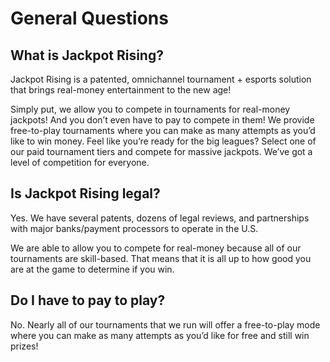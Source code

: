 # General Questions

## What is Jackpot Rising?

Jackpot Rising is a patented, omnichannel tournament + esports solution that brings real-money entertainment to the new age! 

Simply put, we allow you to compete in tournaments for real-money jackpots! And you don’t even have to pay to compete in them! We provide free-to-play tournaments where you can make as many attempts as you’d like to win money. Feel like you’re ready for the big leagues? Select one of our paid tournament tiers and compete for massive jackpots. We’ve got a level of competition for everyone.

## Is Jackpot Rising legal?

Yes. We have several patents, dozens of legal reviews, and partnerships with major banks/payment processors to operate in the U.S. 

We are able to allow you to compete for real-money because all of our tournaments are skill-based. That means that it is all up to how good you are at the game to determine if you win.

## Do I have to pay to play?

No. Nearly all of our tournaments that we run will offer a free-to-play mode where you can make as many attempts as you’d like for free and still win prizes!
